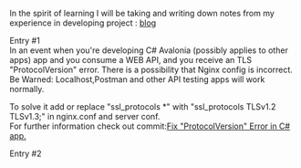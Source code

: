﻿In the spirit of learning I will be taking and writing down notes from my experience in developing project : [blog](https://github.com/NiksSkersts/blog)  
  
Entry #1        
In an event when you're developing C# Avalonia (possibly applies to other apps) app and you consume a WEB API, and you receive an TLS "ProtocolVersion" error. There is a possibility that Nginx config is incorrect.       
Be Warned: Localhost,Postman and other API testing apps will work normally.

To solve it add or replace "ssl_protocols *" with "ssl_protocols TLSv1.2 TLSv1.3;" in nginx.conf and server conf.       
For further information check out commit:[Fix "ProtocolVersion" Error in C# app.](https://github.com/NiksSkersts/main_server/commit/0d5959eec437d6edc045dfe6d6adee6d810828ca)

Entry #2
